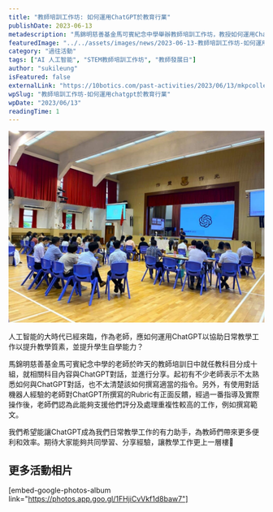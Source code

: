 ```yaml
---
title: "教師培訓工作坊: 如何運用ChatGPT於教育行業"
publishDate: 2023-06-13
metadescription: "馬錦明慈善基金馬可賓紀念中學舉辦教師培訓工作坊，教授如何運用ChatGPT協助日常教學工作，提升教學質素和學生自學能力，讓AI成為教學有力助手。"
featuredImage: "../../assets/images/news/2023-06-13-教師培訓工作坊-如何運用chatgpt於教育行業/image1.jpeg"
category: "過往活動"
tags: ["AI 人工智能", "STEM教師培訓工作坊", "教師發展日"]
author: "sukileung"
isFeatured: false
externalLink: "https://10botics.com/past-activities/2023/06/13/mkpcollege-sdd/"
wpSlug: "教師培訓工作坊-如何運用chatgpt於教育行業"
wpDate: "2023/06/13"
readingTime: 1
---
```


![](../../assets/images/news/2023-06-13-教師培訓工作坊-如何運用chatgpt於教育行業/image2.jpeg)

人工智能的大時代已經來臨，作為老師，應如何運用ChatGPT以協助日常教學工作以提升教學質素，並提升學生自學能力？

馬錦明慈善基金馬可賓紀念中學的老師於昨天的教師培訓日中就任教科目分成十組，就相關科目內容與ChatGPT對話，並進行分享。起初有不少老師表示不太熟悉如何與ChatGPT對話，也不太清楚該如何撰寫適當的指令。另外，有使用對話機器人經驗的老師對ChatGPT所撰寫的Rubric有正面反饋，經過一番指導及實際操作後，老師們認為此能夠支援他們評分及處理重複性較高的工作，例如撰寫範文。

我們希望能讓ChatGPT成為我們日常教學工作的有力助手，為教師們帶來更多便利和效率。期待大家能夠共同學習、分享經驗，讓教學工作更上一層樓👏

## 更多活動相片

[embed-google-photos-album link="https://photos.app.goo.gl/1FHjiCvVkf1d8baw7"]